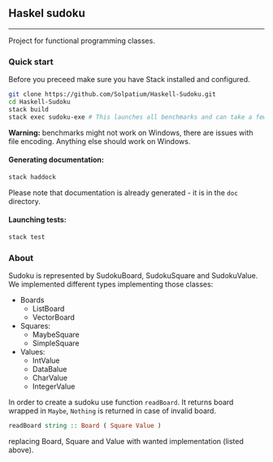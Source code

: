 ## Haskel sudoku
----
Project for functional programming classes.
### Quick start
Before you preceed make sure you have Stack installed and configured.
```bash
git clone https://github.com/Solpatium/Haskell-Sudoku.git
cd Haskell-Sudoku
stack build
stack exec sudoku-exe # This launches all benchmarks and can take a few minutes :)
```
**Warning:** benchmarks might not work on Windows, there are issues with file encoding. Anything else should work on Windows.
#### Generating documentation:
```bash
stack haddock
```
Please note that documentation is already generated - it is in the `doc` directory.
#### Launching tests:
```bash
stack test
```

### About
Sudoku is represented by SudokuBoard, SudokuSquare and SudokuValue. We implemented different types implementing those classes:
* Boards
  * ListBoard
  * VectorBoard
* Squares:
  * MaybeSquare
  * SimpleSquare
* Values:
  * IntValue
  * DataBalue
  * CharValue
  * IntegerValue

In order to create a sudoku use function `readBoard`. It returns board wrapped in `Maybe`, `Nothing` is returned in case of invalid board.
```haskell
readBoard string :: Board ( Square Value )
```
replacing Board, Square and Value with wanted implementation (listed above).
